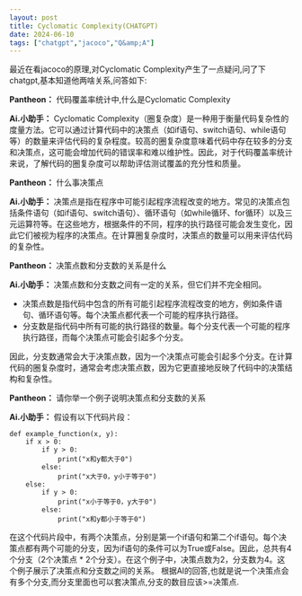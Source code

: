 ```yaml
---
layout: post
title: Cyclomatic Complexity(CHATGPT)
date: 2024-06-10
tags: ["chatgpt","jacoco","Q&amp;A"]
---
```


最近在看jacoco的原理,对Cyclomatic Complexity产生了一点疑问,问了下chatgpt,基本知道他两啥关系,问答如下:

**Pantheon：** 代码覆盖率统计中,什么是Cyclomatic Complexity 

**Ai.小助手：** Cyclomatic Complexity（圈复杂度）是一种用于衡量代码复杂性的度量方法。它可以通过计算代码中的决策点（如if语句、switch语句、while语句等）的数量来评估代码的复杂程度。较高的圈复杂度意味着代码中存在较多的分支和决策点，这可能会增加代码的错误率和难以维护性。因此，对于代码覆盖率统计来说，了解代码的圈复杂度可以帮助评估测试覆盖的充分性和质量。

**Pantheon：** 什么事决策点

**Ai.小助手：** 决策点是指在程序中可能引起程序流程改变的地方。常见的决策点包括条件语句（如if语句、switch语句）、循环语句（如while循环、for循环）以及三元运算符等。在这些地方，根据条件的不同，程序的执行路径可能会发生变化，因此它们被视为程序的决策点。在计算圈复杂度时，决策点的数量可以用来评估代码的复杂性。

**Pantheon：** 决策点数和分支数的关系是什么

**Ai.小助手：** 决策点数和分支数之间有一定的关系，但它们并不完全相同。

*   决策点数是指代码中包含的所有可能引起程序流程改变的地方，例如条件语句、循环语句等。每个决策点都代表一个可能的程序执行路径。
*   分支数是指代码中所有可能的执行路径的数量。每个分支代表一个可能的程序执行路径，而每个决策点可能会引起多个分支。

因此，分支数通常会大于决策点数，因为一个决策点可能会引起多个分支。在计算代码的圈复杂度时，通常会考虑决策点数，因为它更直接地反映了代码中的决策结构和复杂性。

**Pantheon：** 请你举一个例子说明决策点和分支数的关系

**Ai.小助手：** 假设有以下代码片段：

    def example_function(x, y):
        if x > 0:
            if y > 0:
                print("x和y都大于0")
            else:
                print("x大于0，y小于等于0")
        else:
            if y > 0:
                print("x小于等于0，y大于0")
            else:
                print("x和y都小于等于0")

在这个代码片段中，有两个决策点，分别是第一个if语句和第二个if语句。每个决策点都有两个可能的分支，因为if语句的条件可以为True或False。因此，总共有4个分支（2个决策点 * 2个分支）。在这个例子中，决策点数为2，分支数为4。这个例子展示了决策点和分支数之间的关系。
根据AI的回答,也就是说一个决策点会有多个分支,而分支里面也可以套决策点,分支的数目应该>=决策点.